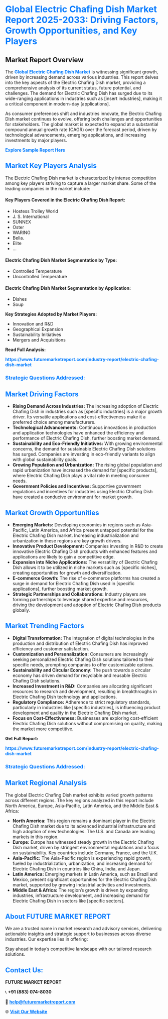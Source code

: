 <h1 style="color: #007BFF;">Global Electric Chafing Dish Market Report 2025-2033: Driving Factors, Growth Opportunities, and Key Players</h1>

<section id="overview">
<h2>Market Report Overview</h2>
<p>The <a href="https://www.futuremarketreport.com/industry-report/electric-chafing-dish-market" style="color: #007BFF; text-decoration: none;"><strong>Global Electric Chafing Dish Market</strong></a> is witnessing significant growth, driven by increasing demand across various industries. This report delves into the key aspects of the Electric Chafing Dish market, providing a comprehensive analysis of its current status, future potential, and challenges. The demand for Electric Chafing Dish has surged due to its wide-ranging applications in industries such as [insert industries], making it a critical component in modern-day [applications].</p>
<p>As consumer preferences shift and industries innovate, the Electric Chafing Dish market continues to evolve, offering both challenges and opportunities for stakeholders. The global market is expected to expand at a substantial compound annual growth rate (CAGR) over the forecast period, driven by technological advancements, emerging applications, and increasing investments by major players.</p>
</section>

<section id="overview">
<p><a href="https://www.futuremarketreport.com/request-sample/reportId=107603" style="color: #007BFF; text-decoration: none;"><strong>Explore Sample Report Here</strong></a></p>
</section>

<section id="key-players">
<h2 style="color: #007BFF;">Market Key Players Analysis</h2>
<p>The Electric Chafing Dish market is characterized by intense competition among key players striving to capture a larger market share. Some of the leading companies in the market include:</p>
<h4>Key Players Covered in the Electric Chafing Dish Report:</h4>
<ul><li>Hostess Trolley World</li><li>J. S. International</li><li>SUNNEX</li><li>Oster</li><li>WARING</li><li>Bella.</li><li>Elite</li><li>...</li></ul>
<h4>Electric Chafing Dish Market Segmentation by Type:</h4>
<ul><li>Controlled Temperature</li><li>Uncontrolled Temperature</li></ul>

<h4>Electric Chafing Dish Market Segmentation by Application:</h4>
<ul><li>Dishes</li><li>Soup</li></ul>
<p><strong>Key Strategies Adopted by Market Players:</strong></p>
<ul>
<li>Innovation and R&D</li>
<li>Geographical Expansion</li>
<li>Sustainability Initiatives</li>
<li>Mergers and Acquisitions</li>
</ul>
</section>

<section>
<p><strong>Read Full Analysis: </strong></p><a href="https://www.futuremarketreport.com/industry-report/electric-chafing-dish-market" style="color: #007BFF; text-decoration: none;"><strong>https://www.futuremarketreport.com/industry-report/electric-chafing-dish-market</strong></a>
<h3 style="color: #007BFF;">Strategic Questions Addressed:</h3>
</section>

<section id="driving-factors">
<h2 style="color: #007BFF;">Market Driving Factors</h2>
<ul>
<li><strong>Rising Demand Across Industries:</strong> The increasing adoption of Electric Chafing Dish in industries such as [specific industries] is a major growth driver. Its versatile applications and cost-effectiveness make it a preferred choice among manufacturers.</li>
<li><strong>Technological Advancements:</strong> Continuous innovations in production and application technologies have enhanced the efficiency and performance of Electric Chafing Dish, further boosting market demand.</li>
<li><strong>Sustainability and Eco-Friendly Initiatives:</strong> With growing environmental concerns, the demand for sustainable Electric Chafing Dish solutions has surged. Companies are investing in eco-friendly variants to align with global sustainability goals.</li>
<li><strong>Growing Population and Urbanization:</strong> The rising global population and rapid urbanization have increased the demand for [specific products], where Electric Chafing Dish plays a vital role in meeting consumer needs.</li>
<li><strong>Government Policies and Incentives:</strong> Supportive government regulations and incentives for industries using Electric Chafing Dish have created a conducive environment for market growth.</li>
</ul>
</section>

<section id="growth-opportunities">
<h2 style="color: #007BFF;">Market Growth Opportunities</h2>
<ul>
<li><strong>Emerging Markets:</strong> Developing economies in regions such as Asia-Pacific, Latin America, and Africa present untapped potential for the Electric Chafing Dish market. Increasing industrialization and urbanization in these regions are key growth drivers.</li>
<li><strong>Innovative Product Development:</strong> Companies investing in R&D to create innovative Electric Chafing Dish products with enhanced features and applications are likely to gain a competitive edge.</li>
<li><strong>Expansion into Niche Applications:</strong> The versatility of Electric Chafing Dish allows it to be utilized in niche markets such as [specific niches], creating opportunities for growth and diversification.</li>
<li><strong>E-commerce Growth:</strong> The rise of e-commerce platforms has created a surge in demand for Electric Chafing Dish used in [specific applications], further boosting market growth.</li>
<li><strong>Strategic Partnerships and Collaborations:</strong> Industry players are forming partnerships to leverage shared expertise and resources, driving the development and adoption of Electric Chafing Dish products globally.</li>
</ul>
</section>

<section id="trending-factors">
<h2 style="color: #007BFF;">Market Trending Factors</h2>
<ul>
<li><strong>Digital Transformation:</strong> The integration of digital technologies in the production and distribution of Electric Chafing Dish has improved efficiency and customer satisfaction.</li>
<li><strong>Customization and Personalization:</strong> Consumers are increasingly seeking personalized Electric Chafing Dish solutions tailored to their specific needs, prompting companies to offer customizable options.</li>
<li><strong>Sustainability and Circular Economy:</strong> The push towards a circular economy has driven demand for recyclable and reusable Electric Chafing Dish solutions.</li>
<li><strong>Increased Investment in R&D:</strong> Companies are allocating significant resources to research and development, resulting in breakthroughs in Electric Chafing Dish technology and applications.</li>
<li><strong>Regulatory Compliance:</strong> Adherence to strict regulatory standards, particularly in industries like [specific industries], is influencing product development and quality in the Electric Chafing Dish market.</li>
<li><strong>Focus on Cost-Effectiveness:</strong> Businesses are exploring cost-efficient Electric Chafing Dish solutions without compromising on quality, making the market more competitive.</li>
</ul>
</section>

<section>
<p><strong>Get Full Report: </strong></p><a href="https://www.futuremarketreport.com/industry-report/electric-chafing-dish-market" style="color: #007BFF; text-decoration: none;"><strong>https://www.futuremarketreport.com/industry-report/electric-chafing-dish-market</strong></a>
<h3 style="color: #007BFF;">Strategic Questions Addressed:</h3>
</section>


<section id="regional-analysis">
<h2 style="color: #007BFF;">Market Regional Analysis</h2>
<p>The global Electric Chafing Dish market exhibits varied growth patterns across different regions. The key regions analyzed in this report include North America, Europe, Asia-Pacific, Latin America, and the Middle East & Africa:</p>
<ul>
<li><strong>North America:</strong> This region remains a dominant player in the Electric Chafing Dish market due to its advanced industrial infrastructure and high adoption of new technologies. The U.S. and Canada are leading markets in this region.</li>
<li><strong>Europe:</strong> Europe has witnessed steady growth in the Electric Chafing Dish market, driven by stringent environmental regulations and a focus on sustainability. Key countries include Germany, France, and the U.K.</li>
<li><strong>Asia-Pacific:</strong> The Asia-Pacific region is experiencing rapid growth, fueled by industrialization, urbanization, and increasing demand for Electric Chafing Dish in countries like China, India, and Japan.</li>
<li><strong>Latin America:</strong> Emerging markets in Latin America, such as Brazil and Mexico, present significant opportunities for the Electric Chafing Dish market, supported by growing industrial activities and investments.</li>
<li><strong>Middle East & Africa:</strong> The region’s growth is driven by expanding industries, infrastructure development, and increasing demand for Electric Chafing Dish in sectors like [specific sectors].</li>
</ul>
</section>

<footer>
<h2 style="color: #007BFF;">About FUTURE MARKET REPORT</h2>
<p>We are a trusted name in market research and advisory services, delivering actionable insights and strategic support to businesses across diverse industries. Our expertise lies in offering:</p>

<p>Stay ahead in today’s competitive landscape with our tailored research solutions.</p>

<h2 style="color: #007BFF;">Contact Us:</h2>
<p><strong>FUTURE MARKET REPORT</strong></p>
<p>📞 <strong>+91 (883) 074-8030</strong></p>
<p>📧 <strong><a href="mailto:help@futuremarketreport.com" style="color: #007BFF;">help@futuremarketreport.com</a></strong></p>
<p>🌐 <strong><a href="https://www.futuremarketreport.com/" style="color: #007BFF;">Visit Our Website</a></strong></p>
</footer>